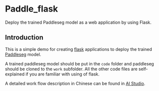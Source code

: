 # Paddle_flask
Deploy the trained Paddleseg model as a web application by using Flask.

## Introduction

This is a simple demo for creating [flask](https://flask.palletsprojects.com/en/1.1.x/) applications to deploy the trained [Paddleseg](https://github.com/paddlePaddle/paddleseg) model.

A trained paddleseg model should be put in the `code` folder and paddleseg should be cloned to the `work` subfolder. All the other code files are self-explained if you are familiar with using of flask.

A detailed work flow description in Chinese can be found in [AI Studio](https://aistudio.baidu.com/aistudio/projectdetail/1731233).